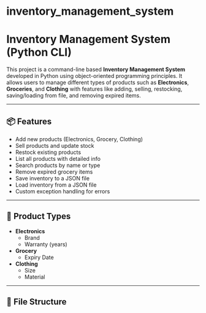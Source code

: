 # inventory_management_system
# Inventory Management System (Python CLI)

This project is a command-line based **Inventory Management System** developed in Python using object-oriented programming principles. It allows users to manage different types of products such as **Electronics**, **Groceries**, and **Clothing** with features like adding, selling, restocking, saving/loading from file, and removing expired items.

---

## 📦 Features

- Add new products (Electronics, Grocery, Clothing)
- Sell products and update stock
- Restock existing products
- List all products with detailed info
- Search products by name or type
- Remove expired grocery items
- Save inventory to a JSON file
- Load inventory from a JSON file
- Custom exception handling for errors

---

## 🧱 Product Types

- **Electronics**
  - Brand
  - Warranty (years)
- **Grocery**
  - Expiry Date
- **Clothing**
  - Size
  - Material

---

## 📂 File Structure

